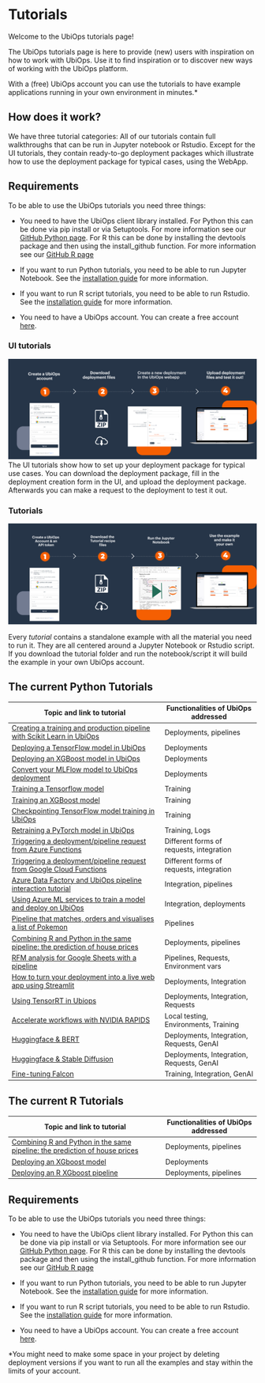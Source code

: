# Tutorials

Welcome to the UbiOps tutorials page!

The UbiOps tutorials page is here to provide (new) users with inspiration on how to work with UbiOps. Use it to find
inspiration or to discover new ways of working with the UbiOps platform.

With a (free) UbiOps account you can use the tutorials to have example applications running in your own environment
in minutes.*

## How does it work?

We have three tutorial categories:
All of our tutorials contain full walkthroughs that can be run in Jupyter notebook or Rstudio. Except for the UI tutorials, they
contain ready-to-go deployment packages which illustrate how to use the deployment package for typical cases, using the WebApp.

## Requirements

To be able to use the UbiOps tutorials you need three things:

- You need to have the UbiOps client library installed. For Python this can be done via pip install or via Setuptools. For more
information see our <a href="https://github.com/UbiOps/client-library-python" target="_blank">GitHub Python page</a>. For R this can be done by installing the devtools package and then using the install_github function. For more information see our <a href="https://github.com/UbiOps/client-library-r" target="_blank">GitHub R page</a> 


- If you want to run Python tutorials, you need to be able to run Jupyter Notebook. See the <a href="https://jupyter.org/install" target="_blank">installation guide</a>
  for more information.


- If you want to run R script tutorials, you need to be able to run Rstudio. See the <a href="https://docs.rstudio.com/installation/" target="_blank">installation guide</a> for more information.


- You need to have a UbiOps account. You can create a free account <a href="https://app.ubiops.com/sign-up" target="_blank">here</a>.



### UI tutorials

![steps-overview](./pictures/ready-deploy.png)
The UI tutorials show how to set up your deployment package for typical use cases. You can download the
deployment package, fill in the deployment creation form in the UI, and upload the deployment package. Afterwards
you can make a request to the deployment to test it out.


### Tutorials

![steps-overview](pictures/step-by-step-cookbook.png)

Every *tutorial* contains a standalone example with all the material you need to run it. They are all centered around
a Jupyter Notebook or Rstudio script. If you download the tutorial folder and run the notebook/script it will build the example in your own
UbiOps account.

## The current Python Tutorials
| Topic and link to tutorial                                                                                                                                   | Functionalities of UbiOps addressed      |
|--------------------------------------------------------------------------------------------------------------------------------------------------------------|------------------------------------------|
| [Creating a training and production pipeline with Scikit Learn in UbiOps](scikit-deployment/scikit-deployment.md)                                            | Deployments, pipelines                   |
| [Deploying a TensorFlow model in UbiOps](tensorflow-example/tensorflow-example.md)                                                                           | Deployments                              |
| [Deploying an XGBoost model in UbiOps](xgboost-deployment/xgboost-deployment.md)                                                                             | Deployments                              |
| [Convert your MLFlow model to UbiOps deployment](mlflow-conversion/MlFlow-Conversion-Tutorial.md)                                                            | Deployments                              |
| [Training a Tensorflow model](tensorflow-training/tensorflow-training.md)                                                                                    | Training                                 |
| [Training an XGBoost model](xgboost-training/xgboost-training.md) | Training
| [Checkpointing TensorFlow model training in UbiOps](checkpoint-tensorflow/checkpoint-tensorflow.md)                                                          | Training                                 |
| [Retraining a PyTorch model in UbiOps](retrain-resnet-pytorch/retrain-resnet-pytorch.md)                                                                     | Training, Logs                           |
| [Triggering a deployment/pipeline request from Azure Functions](azure-functions-triggered-request/azure-functions-triggered-request.md)                      | Different forms of requests, integration |
| [Triggering a deployment/pipeline request from Google Cloud Functions](google-cloud-functions-triggered-request/google-cloud-functions-triggered-request.md) | Different forms of requests, integration |
| [Azure Data Factory and UbiOps pipeline interaction tutorial](azure-data-factory/azure-data-factory.md)                                                      | Integration, pipelines                   |
| [Using Azure ML services to train a model and deploy on UbiOps](azure-machine-learning/azure-machine-learning.md)                                            | Integration, deployments                 |
| [Pipeline that matches, orders and visualises a list of Pokemon](pokemon-pipeline/pokemon-pipeline.md)                                                       | Pipelines                                | 
| [Combining R and Python in the same pipeline: the prediction of house prices](pythonr-pipeline/pythonr-pipeline.md)                                          | Deployments, pipelines                   |
| [RFM analysis for Google Sheets with a pipeline](gsheet-rfm-pipeline/gsheet-rfm-pipeline.md)                                                                 | Pipelines, Requests, Environment vars    |
| [How to turn your deployment into a live web app using Streamlit](streamlit-tutorial/streamlit-tutorial.md)                                                  | Deployments, Integration                 | 
| [Using TensorRT in Ubiops](tensorrt-tutorial/tensorrt-tutorial.md)                                                                                           | Deployments, Integration, Requests       |
| [Accelerate workflows with NVIDIA RAPIDS](nvidia-rapids-benchmark/nvidia-rapids-benchmark-tutorial.md)                                                       | Local testing, Environments, Training    |
| [Huggingface & BERT](huggingface-bert/huggingface-bert.md)                                                                                                   | Deployments, Integration, Requests, GenAI   |
| [Huggingface & Stable Diffusion](huggingface-stable-diffusion/stable_diffusion_deployment.md) | Deployments, Integration, Requests, GenAI|
| [Fine-tuning Falcon](finetuning-falcon/finetuning-falcon.md)| Training, Integration, GenAI |
                                     

## The current R Tutorials

| Topic and link to tutorial                                                                                          | Functionalities of UbiOps addressed |
|---------------------------------------------------------------------------------------------------------------------|-------------------------------------|
| [Combining R and Python in the same pipeline: the prediction of house prices](pythonr-pipeline/pythonr-pipeline.md) | Deployments, pipelines              |
| [Deploying an XGboost model](r-xgboost-deployment/r-xgboost-deployment.md)                                          | Deployments                         |
| [Deploying an R XGboost pipeline](r-xgboost-pipeline/r-xgboost-pipeline.md)                                         | Deployments, pipelines              |


## Requirements

To be able to use the UbiOps tutorials you need three things:

- You need to have the UbiOps client library installed. For Python this can be done via pip install or via Setuptools. For more
information see our <a href="https://github.com/UbiOps/client-library-python" target="_blank">GitHub Python page</a>. For R this can be done by installing the devtools package and then using the install_github function. For more information see our <a href="https://github.com/UbiOps/client-library-r" target="_blank">GitHub R page</a> 


- If you want to run Python tutorials, you need to be able to run Jupyter Notebook. See the <a href="https://jupyter.org/install" target="_blank">installation guide</a>
  for more information.


- If you want to run R script tutorials, you need to be able to run Rstudio. See the <a href="https://docs.rstudio.com/installation/" target="_blank">installation guide</a> for more information.


- You need to have a UbiOps account. You can create a free account <a href="https://app.ubiops.com/sign-up" target="_blank">here</a>.



*You might need to make some space in your project by deleting deployment versions if you want to run all the examples and stay
within the limits of your account.


